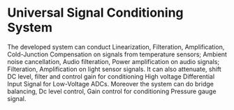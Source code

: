# Universal Signal Conditioning System

The developed system can conduct Linearization, Filteration, Amplification, Cold-Junction Compensation on signals from temperature sensors; Ambient noise cancellation, Audio filteration, Power amplification on audio signals; Filteration, Amplification on light sensor signals. It can also attenuate, shift DC level, filter and control gain for conditioning High voltage Differential Input Signal for Low-Voltage ADCs. Moreover the system can do bridge balancing, Dc level control, Gain control for conditioning Pressure gauge signal.
